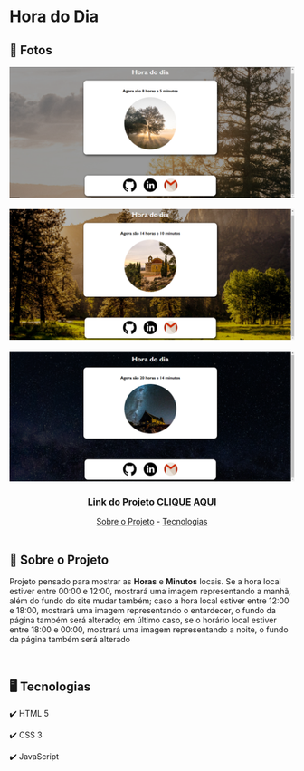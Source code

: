 # Hora do Dia

<div id="fotos">
    <h2> 📸 Fotos </h2>
        <img src="./assets/Hora-do-Dia-1.png" alt="" style="width:750px" >
        <br><br>
        <img src="./assets/Hora-do-Dia-2.png" alt="" style="width:750px">
        <br><br>
        <img src="./assets/Hora-do-Dia-3.png" alt="" style="width:750px">
        <br<br>
</div>

<div id="links" style="text-align:center">
    <h3>Link do Projeto <a href="https://lucasfrancobn.github.io/Hora-do-Dia/">CLIQUE AQUI</a></h3>
    <a href="#sobre">Sobre o Projeto</a> - 
    <a href="#tec">Tecnologias</a>
</div>
<br>

<div id="#sobre"> <a href="#sobre"></a>
    <h2> 📝 Sobre o Projeto </h2> 
    <p> Projeto pensado para mostrar as <strong>Horas</strong> e <strong>Minutos</strong> locais. Se a hora local estiver entre 00:00 e 12:00, mostrará uma imagem representando a manhã, além do fundo do site mudar também; caso a hora local estiver entre 12:00 e 18:00, mostrará uma imagem representando o entardecer, o fundo da página também será alterado; em último caso, se o horário local estiver entre 18:00 e 00:00, mostrará uma imagem representando a noite, o fundo da página também será alterado </p>
</div>
<br>

<div id="#tec"><a href="#tec"></a>

<h2> 🖥️ Tecnologias</h2>
    <p> ✔️ HTML 5 </p>
    <p> ✔️ CSS 3 </p>
    <p> ✔️ JavaScript </p>

</div>
